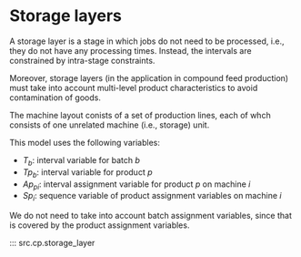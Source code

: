 # Storage layers

A storage layer is a stage in which jobs do not need to be processed, i.e.,
they do not have any processing times. Instead, the intervals are
constrained by intra-stage constraints.

Moreover, storage layers (in the application in compound feed production)
must take into account multi-level product characteristics to avoid
contamination of goods.

The machine layout conists of a set of production lines, each of whch
consists of one unrelated machine (i.e., storage) unit.

This model uses the following variables:

- $T_b$: interval variable for batch $b$
- $Tp_b$: interval variable for product $p$
- $Ap_{pi}$: interval assignment variable for product $p$ on machine $i$
- $Sp_i$: sequence variable of product assignment variables on machine $i$

We do not need to take into account batch assignment variables, since that is covered by the product assignment variables.

::: src.cp.storage_layer
